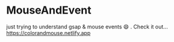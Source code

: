 # MouseAndEvent
   just trying to understand gsap & mouse events 😄 . Check it out... https://colorandmouse.netlify.app
